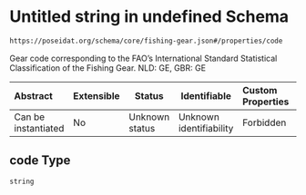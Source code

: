 # Untitled string in undefined Schema

```txt
https://poseidat.org/schema/core/fishing-gear.json#/properties/code
```

Gear code corresponding to the FAO’s International Standard Statistical Classification of the Fishing Gear. NLD: GE, GBR: GE


| Abstract            | Extensible | Status         | Identifiable            | Custom Properties | Additional Properties | Access Restrictions | Defined In                                                                   |
| :------------------ | ---------- | -------------- | ----------------------- | :---------------- | --------------------- | ------------------- | ---------------------------------------------------------------------------- |
| Can be instantiated | No         | Unknown status | Unknown identifiability | Forbidden         | Allowed               | none                | [fishing-gear.json\*](schemas/core/fishing-gear.json "open original schema") |

## code Type

`string`
